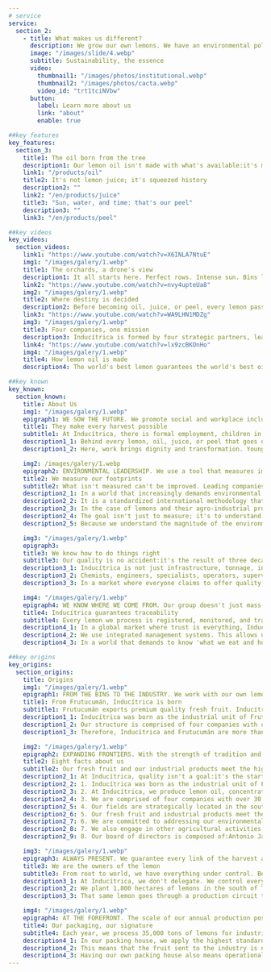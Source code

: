 ```yaml
---
# service
service:
  section_2:
    - title: What makes us different?
      description: We grow our own lemons. We have an environmental policy and a code of business ethics. We respect our people, have deep regional roots, and we are ready to continue growing.
      image: "/images/slide/4.webp"
      subtitle: Sustainability, the essence
      video:
        thumbnail1: "/images/photos/institutional.webp"
        thumbnail2: "/images/photos/cacta.webp"
        video_id: "trt1tciNVbw"
      button:
        label: Learn more about us
        link: "about"
        enable: true

##key features
key_features:
  section_3:
    title1: The oil born from the tree
    description1: Our lemon oil isn't made with what's available:it's made with what we grow. At Inducítrica, the lemons are our own, traceability is complete, and excellence begins at the root.
    link1: "/products/oil"
    title2: It's not lemon juice; it's squeezed history
    description2: ""
    link2: "/en/products/juice"
    title3: "Sun, water, and time: that's our peel"
    description3: ""
    link3: "/en/products/peel"

##key videos
key_videos:
  section_videos:
    link1: "https://www.youtube.com/watch?v=X6INLA7NtuE"
    img1: "/images/galery/1.webp"
    title1: The orchards, a drone's view
    description1: It all starts here. Perfect rows. Intense sun. Bins lined up like soldiers. And lemons falling, one by one, into expert hands. This is our view from above.
    link2: "https://www.youtube.com/watch?v=nvy4upteUa8"
    img2: "/images/galery/1.webp"
    title2: Where destiny is decided
    description2: Before becoming oil, juice, or peel, every lemon passes through our packing house. That's where its path is determined. In this process, there's no room for chance; there are expert eyes, technology, and judgment.
    link3: "https://www.youtube.com/watch?v=WA9LHN1MDZg"
    img3: "/images/galery/1.webp"
    title3: Four companies, one mission
    description3: Inducítrica is formed by four strategic partners, leaders in the citrus industry. Each brings the best of their experience. Together, they drive a group with roots in Tucumán and a global vision.
    link4: "https://www.youtube.com/watch?v=lx9zcBKOnHo"
    img4: "/images/galery/1.webp"
    title4: How lemon oil is made
    description4: The world's best lemon guarantees the world's best oil. That is the first key to the industrial process. Because with us, the soul of the citrus becomes industry.

##key known
key_known:
  section_known:
    title: About Us
    img1: "/images/galery/1.webp"
    epigraph1: WE SOW THE FUTURE. We promote social and workplace inclusion. PHOTO:INDUCITRICA
    title1: They make every harvest possible
    subtitle1: At Inducítrica, there is formal employment, children in schools, dignified work, and families that thrive. Because for us, the most valuable harvest is one of opportunities.
    description1_1: Behind every lemon, oil, juice, or peel that goes out into the world, there is a story born in Alberdi and its surroundings. Our presence in this city, located in the south of Tucumán, Argentina, drives local economies, strengthens the productive network, generates direct and indirect employment, promotes workplace inclusion with a gender perspective, and improves key indicators, such as school enrollment and family stability.
    description1_2: Here, work brings dignity and transformation. Young people who used to migrate now find real opportunities in their hometown. Meanwhile, new ventures, businesses, and services grow around this agro-industrial development. Because for us, the most valuable harvest is one of opportunities.

    img2: /images/galery/1.webp
    epigraph2: ENVIRONMENTAL LEADERSHIP. We use a tool that measures impact and improves the future. PHOTO:INDUCITRICA
    title2: We measure our footprints
    subtitle2: What isn't measured can't be improved. Leading companies—like Inducítrica—now have their Life Cycle Assessment, with the goal of minimizing environmental impact.
    description2_1: In a world that increasingly demands environmental transparency, leading companies are stepping forward:they measure and make the real impacts of their production visible through a key tool, the Life Cycle Assessment (also known by its acronym, LCA).
    description2_2: It is a standardized international methodology that quantifies the environmental footprints of a product or process throughout its life cycle. This includes everything from the extraction of raw materials to final disposal, encompassing production, transportation, use, and recycling.
    description2_3: In the case of lemons and their agro-industrial products—such as juice, essential oil, or peel—an LCA considers the impact of cultivation (water, energy, fertilizers, etc.), industrial processing (energy consumption, waste, emissions, etc.), transportation, and even packaging use and its recyclability, among other issues.
    description2_4: The goal isn't just to measure; it's to understand and improve. To know where we stand in order to decide where we are going. Currently, companies that prioritize transparency with their clients and consumers, export to demanding markets with increasingly strict environmental regulations, and hold a real commitment to sustainability have a Life Cycle Assessment. Inducítrica is one of them.
    description2_5: Because we understand the magnitude of the environmental problem and the need to take action. This audit, conducted by external reviewers, has allowed us to identify critical points, reduce our carbon and other footprints, optimize resources, and, most importantly, make data-driven decisions. Ultimately, an LCA serves as a powerful statement.

    img3: "/images/galery/1.webp"
    epigraph3: 
    title3: We know how to do things right
    subtitle3: Our quality is no accident:it's the result of three decades of accumulated experience, passed down and applied to every decision in the harvest and industrial process.
    description3_1: Inducítrica is not just infrastructure, tonnage, industrial lemon products, and exports. It is also—and above all—applied knowledge. The difference between a good peel and an excellent one often lies in a detail that only an expert can detect. And we know.
    description3_2: Chemists, engineers, specialists, operators, supervisors... behind every fruit and every derivative product that goes out into the world, there is a team that deeply understands the behavior of the lemon in all its phases. That knowledge can't be improvised. It comes from years of working with the raw material, complying with regulatory requirements, and implementing continuous improvements.
    description3_3: In a market where everyone claims to offer quality, we have a more powerful differentiator:we know how to achieve it. And how to sustain it over time.

    img4: "/images/galery/1.webp"
    epigraph4: WE KNOW WHERE WE COME FROM. Our group doesn't just mass-produce:we work with identity. PHOTO:INDUCITRICA
    title4: Inducítrica guarantees traceability
    subtitle4: Every lemon we process is registered, monitored, and traced from the moment it is harvested until it reaches the world as essential oil, juice, and dehydrated peel.
    description4_1: In a global market where trust is everything, Inducítrica positions itself as a company that guarantees complete traceability. This means every lemon we process can be tracked from its origin at the Frutucumán orchards to the end customer, whether in Europe, Asia, or America, and whether as fresh fruit or as lemon oil, lemon juice, and dehydrated peel.
    description4_2: We use integrated management systems. This allows us to record every batch, every treatment, and every transformation. Therefore, when we export lemon derivatives, we also export precise, validated, and transparent information. Our customers don't just buy quality:they buy food safety, regulatory compliance, and ethical production.
    description4_3: In a world that demands to know 'what we eat and how it's made,' we have the answers. And those answers are found in our systems. At Inducítrica, every lemon has an identity. Because every customer deserves to know exactly what they are buying.

##key origins
key_origins:
  section_origins:
    title: Origins
    img1: "/images/galery/1.webp"
    epigraph1: FROM THE BINS TO THE INDUSTRY. We work with our own lemons under a model of excellence. PHOTO:INDUCITRICA
    title1: From Frutucumán, Inducítrica is born
    subtitle1: Frutucumán exports premium quality fresh fruit. Inducítrica processes lemons into essential oil, juice, and peel. A common origin. A unique model. A shared vision.
    description1_1: Inducítrica was born as the industrial unit of Frutucumán, Argentina's leading fresh fruit exporter. We produce essential oil, concentrated juice, and dehydrated lemon peel with raw material from our own fields, strategically located in the south of Tucumán—one of the world's best regions for citrus cultivation.
    description1_2: Our structure is comprised of four companies with over 30 years of track record:Blazquez SRL, Donato Álvarez SRL, Delotte SA, and Jalil SRL. This means that Frutucumán and Inducítrica form an integrated ecosystem for lemon production and processing. Both units work with their own lemons and under the same model for quality and quantity. Under the same model of environmental sustainability. Under the same model of corporate governance. And under the same model of commitment to regional development.
    description1_3: Therefore, Inducítrica and Frutucumán are more than just two brands; they are the result of our passion for lemons. Each product we offer is a reflection of the unwavering philosophy that drives us to the fields each morning. A common origin. A unique model. A shared vision.

    img2: "/images/galery/1.webp"
    epigraph2: EXPANDING FRONTIERS. With the strength of tradition and the drive of innovation, we continue to grow. PHOTO:INDUCITRICA
    title2: Eight facts about us
    subtitle2: Our fresh fruit and our industrial products meet the highest standards for quality and quantity, because we work entirely with our own lemons.
    description2_1: At Inducítrica, quality isn't a goal:it's the starting point. It is born from the lemons we grow, grows with the experience of our founding companies, and is strengthened at every stage of the process. These eight facts explain how.
    description2_2: 1. Inducítrica was born as the industrial unit of Frutucumán, Argentina's leading fresh fruit exporter.
    description2_3: 2. At Inducítrica, we produce lemon oil, concentrated lemon juice, and dehydrated lemon peel.
    description2_4: 3. We are comprised of four companies with over 30 years of track record:Delotte SA, Blázquez SRL, Donato Álvarez SRL, and Jalil SRL.
    description2_5: 4. Our fields are strategically located in the south of the Argentine province of Tucumán, one of the best regions for citrus cultivation.
    description2_6: 5. Our fresh fruit and industrial products meet the highest quality standards. We guarantee complete traceability and ensure absolute control over every stage of the production process, precisely because we work with our own lemons.
    description2_7: 6. We are committed to addressing our environmental impact. We conduct Life Cycle Assessments (LCA - ISO 14040/44) of our production.
    description2_8: 7. We also engage in other agricultural activities, including oranges, blueberries, sugarcane, soybeans, grains, and avocados.
    description2_9: 8. Our board of directors is composed of:Antonio Jalil (President), Ezequiel Almada (Vice President), and José Cebe (Director).

    img3: "/images/galery/1.webp"
    epigraph3: ALWAYS PRESENT. We guarantee every link of the harvest and the lemon production process. PHOTO:INDUCITRICA
    title3: We are the owners of the lemon
    subtitle3: From root to world, we have everything under control. Because Inducítrica is much more than a citrus company; it is a model of commitment to the lemon and its derivatives.
    description3_1: At Inducítrica, we don't delegate. We control every stage of the lemon's production process:from planting to the export of its essential oil, juice, and peel. This strategic decision allows us to guarantee what few others can:complete traceability, consistent quality, and products that maintain their purity.
    description3_2: We plant 1,800 hectares of lemons in the south of Tucumán, one of the most renowned regions on the planet for citrus cultivation. There, in our own fields, is where it all begins. With technology, knowledge, and respect for the environment, we cultivate a lemon that is born different.
    description3_3: That same lemon goes through a production circuit that is also our own:we harvest it, process it, and transform it into derivatives that travel to the most demanding international markets. This model of absolute integration is a guarantee. It means that a customer in North America, Europe, or Asia can know exactly which farm the lemon came from, or how and where it was processed. That's how we are at Inducítrica; different.

    img4: "/images/galery/1.webp"
    epigraph4: AT THE FOREFRONT. The scale of our annual production positions us as a benchmark in the citrus industry. PHOTO:INDUCITRICA
    title4: Our packaging, our signature
    subtitle4: Each year, we process 35,000 tons of lemons for industrial use. This fruit, selected in our packing house, is transformed into oil, juice, and peel.
    description4_1: In our packing house, we apply the highest standards of hygiene, selection, and presentation. There, lemons destined for industrial use are carefully selected. This manual task allows us to guarantee the freshness, aroma, and flavor of the citrus fruits that will later be transformed into essential oil, juice, and dehydrated lemon peel.
    description4_2: This means that the fruit sent to the industry is not a discard; it is raw material chosen with the same rigor as any other. Each lemon is evaluated based on its potential to become a derivative, thus harnessing its fullest expression. Currently, we have 35,000 annual tons of our own lemons for the industry, with a projection of 60,000 to 70,000 annual tons by 2031.
    description4_3: Having our own packing house also means operational independence, agile timelines, and better product care. It means being present in every box... in every batch... in every shipment that carries our name. And that reaffirms our commitment to excellence.
---
```

